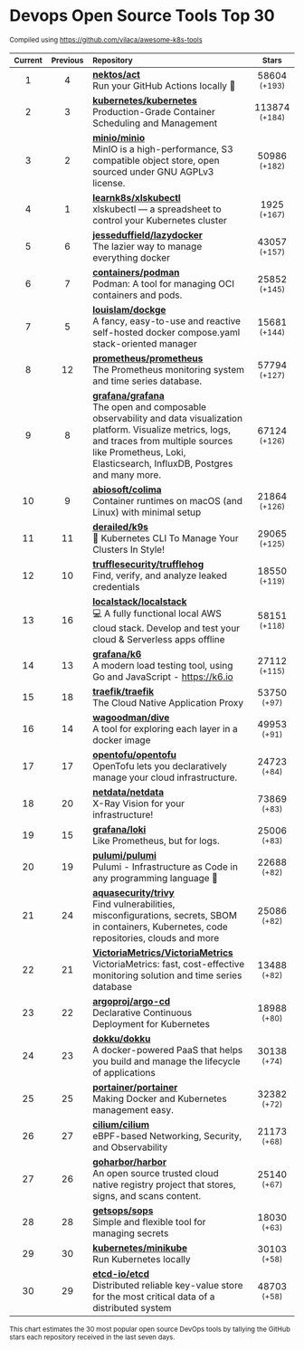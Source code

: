 # Devops Open Source Tools Top 30
<sup>Compiled using https://github.com/vilaca/awesome-k8s-tools</sup>
<div align="center">

|<sub>Current</sub>|<sub>Previous</sub>|<sub>Repository</sub>|<sub>Stars</sub>|
|:---:|:---:|:---|:---:|
|1|4|[**nektos/act**](https://github.com/nektos/act)<br/>Run your GitHub Actions locally 🚀|58604 <sup>(+193)</sup>|
|2|3|[**kubernetes/kubernetes**](https://github.com/kubernetes/kubernetes)<br/>Production-Grade Container Scheduling and Management|113874 <sup>(+184)</sup>|
|3|2|[**minio/minio**](https://github.com/minio/minio)<br/>MinIO is a high-performance, S3 compatible object store, open sourced under GNU AGPLv3 license.|50986 <sup>(+182)</sup>|
|4|1|[**learnk8s/xlskubectl**](https://github.com/learnk8s/xlskubectl)<br/>xlskubectl — a spreadsheet to control your Kubernetes cluster|1925 <sup>(+167)</sup>|
|5|6|[**jesseduffield/lazydocker**](https://github.com/jesseduffield/lazydocker)<br/>The lazier way to manage everything docker|43057 <sup>(+157)</sup>|
|6|7|[**containers/podman**](https://github.com/containers/podman)<br/>Podman: A tool for managing OCI containers and pods.|25852 <sup>(+145)</sup>|
|7|5|[**louislam/dockge**](https://github.com/louislam/dockge)<br/>A fancy, easy-to-use and reactive self-hosted docker compose.yaml stack-oriented manager|15681 <sup>(+144)</sup>|
|8|12|[**prometheus/prometheus**](https://github.com/prometheus/prometheus)<br/>The Prometheus monitoring system and time series database.|57794 <sup>(+127)</sup>|
|9|8|[**grafana/grafana**](https://github.com/grafana/grafana)<br/>The open and composable observability and data visualization platform. Visualize metrics, logs, and traces from multiple sources like Prometheus, Loki, Elasticsearch, InfluxDB, Postgres and many more. |67124 <sup>(+126)</sup>|
|10|9|[**abiosoft/colima**](https://github.com/abiosoft/colima)<br/>Container runtimes on macOS (and Linux) with minimal setup|21864 <sup>(+126)</sup>|
|11|11|[**derailed/k9s**](https://github.com/derailed/k9s)<br/>🐶 Kubernetes CLI To Manage Your Clusters In Style!|29065 <sup>(+125)</sup>|
|12|10|[**trufflesecurity/trufflehog**](https://github.com/trufflesecurity/trufflehog)<br/>Find, verify, and analyze leaked credentials|18550 <sup>(+119)</sup>|
|13|16|[**localstack/localstack**](https://github.com/localstack/localstack)<br/>💻 A fully functional local AWS cloud stack. Develop and test your cloud & Serverless apps offline|58151 <sup>(+118)</sup>|
|14|13|[**grafana/k6**](https://github.com/grafana/k6)<br/>A modern load testing tool, using Go and JavaScript - https://k6.io|27112 <sup>(+115)</sup>|
|15|18|[**traefik/traefik**](https://github.com/traefik/traefik)<br/>The Cloud Native Application Proxy|53750 <sup>(+97)</sup>|
|16|14|[**wagoodman/dive**](https://github.com/wagoodman/dive)<br/>A tool for exploring each layer in a docker image|49953 <sup>(+91)</sup>|
|17|17|[**opentofu/opentofu**](https://github.com/opentofu/opentofu)<br/>OpenTofu lets you declaratively manage your cloud infrastructure.|24723 <sup>(+84)</sup>|
|18|20|[**netdata/netdata**](https://github.com/netdata/netdata)<br/>X-Ray Vision for your infrastructure!|73869 <sup>(+83)</sup>|
|19|15|[**grafana/loki**](https://github.com/grafana/loki)<br/>Like Prometheus, but for logs.|25006 <sup>(+83)</sup>|
|20|19|[**pulumi/pulumi**](https://github.com/pulumi/pulumi)<br/>Pulumi - Infrastructure as Code in any programming language 🚀|22688 <sup>(+82)</sup>|
|21|24|[**aquasecurity/trivy**](https://github.com/aquasecurity/trivy)<br/>Find vulnerabilities, misconfigurations, secrets, SBOM in containers, Kubernetes, code repositories, clouds and more|25086 <sup>(+82)</sup>|
|22|21|[**VictoriaMetrics/VictoriaMetrics**](https://github.com/VictoriaMetrics/VictoriaMetrics)<br/>VictoriaMetrics: fast, cost-effective monitoring solution and time series database|13488 <sup>(+82)</sup>|
|23|22|[**argoproj/argo-cd**](https://github.com/argoproj/argo-cd)<br/>Declarative Continuous Deployment for Kubernetes|18988 <sup>(+80)</sup>|
|24|23|[**dokku/dokku**](https://github.com/dokku/dokku)<br/>A docker-powered PaaS that helps you build and manage the lifecycle of applications|30138 <sup>(+74)</sup>|
|25|25|[**portainer/portainer**](https://github.com/portainer/portainer)<br/>Making Docker and Kubernetes management easy.|32382 <sup>(+72)</sup>|
|26|27|[**cilium/cilium**](https://github.com/cilium/cilium)<br/>eBPF-based Networking, Security, and Observability|21173 <sup>(+68)</sup>|
|27|26|[**goharbor/harbor**](https://github.com/goharbor/harbor)<br/>An open source trusted cloud native registry project that stores, signs, and scans content.|25140 <sup>(+67)</sup>|
|28|28|[**getsops/sops**](https://github.com/getsops/sops)<br/>Simple and flexible tool for managing secrets|18030 <sup>(+63)</sup>|
|29|30|[**kubernetes/minikube**](https://github.com/kubernetes/minikube)<br/>Run Kubernetes locally|30103 <sup>(+58)</sup>|
|30|29|[**etcd-io/etcd**](https://github.com/etcd-io/etcd)<br/>Distributed reliable key-value store for the most critical data of a distributed system|48703 <sup>(+58)</sup>|


</div>

<sub>This chart estimates the 30 most popular open source DevOps tools by tallying the GitHub stars each repository received in the last seven days.</sub>
